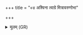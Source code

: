 +++
title = "०४ अश्विना त्वाग्रे मित्रावरुणोभा"

+++
<details><summary>मूलम् (GR)</summary>

अश्विना त्वाग्रे मित्रावरुणोभा  
विश्वे देवा मरुतस् त्वा ह्वयन्तु ।  
सजातानां मध्यमेष्ठा इह स्याः  
स्वे क्षेत्रे सवितेव वि राज ॥
</details>